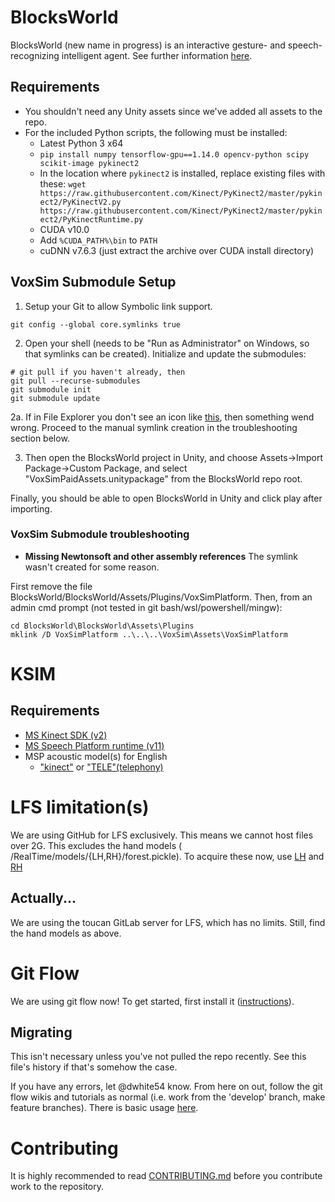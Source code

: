 # BlocksWorld
BlocksWorld (new name in progress) is an interactive gesture- and speech-recognizing intelligent agent. See further information [here](https://www.cs.colostate.edu/~draper/CwC.php).

## Requirements
- You shouldn't need any Unity assets since we've added all assets to the repo.
- For the included Python scripts, the following must be installed:
   - Latest Python 3 x64
   - `pip install numpy tensorflow-gpu==1.14.0 opencv-python scipy scikit-image pykinect2`
   - In the location where `pykinect2` is installed, replace existing files with these:
   `wget https://raw.githubusercontent.com/Kinect/PyKinect2/master/pykinect2/PyKinectV2.py https://raw.githubusercontent.com/Kinect/PyKinect2/master/pykinect2/PyKinectRuntime.py`
   - CUDA v10.0
   - Add `%CUDA_PATH%\bin` to `PATH`
   - cuDNN v7.6.3 (just extract the archive over CUDA install directory)
   
## VoxSim Submodule Setup
1. Setup your Git to allow Symbolic link support. 
```
git config --global core.symlinks true
```

2. Open your shell (needs to be "Run as Administrator" on Windows, so that symlinks can be created). Initialize and update the submodules:
```
# git pull if you haven't already, then
git pull --recurse-submodules
git submodule init
git submodule update
```

2a. If in File Explorer you don't see an icon like [this](https://cs.colostate.edu/~dwhite54/symlink.png), then something wend wrong. Proceed to the manual symlink creation in the troubleshooting section below.

3. Then open the BlocksWorld project in Unity, and choose Assets->Import Package->Custom Package, and select "VoxSimPaidAssets.unitypackage" from the BlocksWorld repo root.

Finally, you should be able to open BlocksWorld in Unity and click play after importing.

### VoxSim Submodule troubleshooting
- **Missing Newtonsoft and other assembly references** The symlink wasn't created for some reason. 

First remove the file BlocksWorld/BlocksWorld/Assets/Plugins/VoxSimPlatform. 
Then, from an admin cmd prompt (not tested in git bash/wsl/powershell/mingw):
```
cd BlocksWorld\BlocksWorld\Assets\Plugins
mklink /D VoxSimPlatform ..\..\..\VoxSim\Assets\VoxSimPlatform
```
# KSIM
## Requirements
* [MS Kinect SDK (v2)](https://www.microsoft.com/en-us/download/details.aspx?id=44561)
* [MS Speech Platform runtime (v11)](https://www.microsoft.com/en-us/download/details.aspx?id=27225)
* MSP acoustic model(s) for English 
    * ["kinect"](https://www.microsoft.com/en-us/download/details.aspx?id=34809) or ["TELE"(telephony)](https://www.microsoft.com/en-us/download/details.aspx?id=27224) 

# LFS limitation(s)
We are using GitHub for LFS exclusively. This means we cannot host files over 2G. This excludes the hand models ( /RealTime/models/{LH,RH}/forest.pickle). To acquire these now, use [LH](http://www.cs.colostate.edu/~vision/hand_models/LH/forest.pickle) and [RH](http://www.cs.colostate.edu/~vision/hand_models/RH/forest.pickle)

## Actually...
We are using the toucan GitLab server for LFS, which has no limits. Still, find the hand models as above.

# Git Flow
We are using git flow now! To get started, first install it ([instructions](https://github.com/nvie/gitflow/wiki/Installation)). 

## Migrating
This isn't necessary unless you've not pulled the repo recently. See this file's history if that's somehow the case.

If you have any errors, let @dwhite54 know. From here on out, follow the git flow wikis and tutorials as normal (i.e. work from the 'develop' branch, make feature branches). There is basic usage [here](https://github.com/nvie/gitflow).

# Contributing
It is highly recommended to read [CONTRIBUTING.md](./CONTRIBUTING.md) before you contribute work to the repository.
